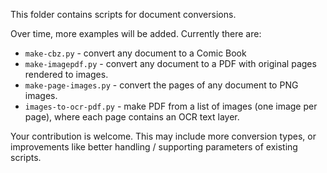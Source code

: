 This folder contains scripts for document conversions.

Over time, more examples will be added. Currently there are:

* `make-cbz.py` - convert any document to a Comic Book
* `make-imagepdf.py` - convert any document to a PDF with original pages rendered to images.
* `make-page-images.py` - convert the pages of any document to PNG images.
* `images-to-ocr-pdf.py` - make PDF from a list of images (one image per page), where each page contains an OCR text layer.


Your contribution is welcome. This may include more conversion types, or improvements like better handling / supporting parameters of existing scripts.
